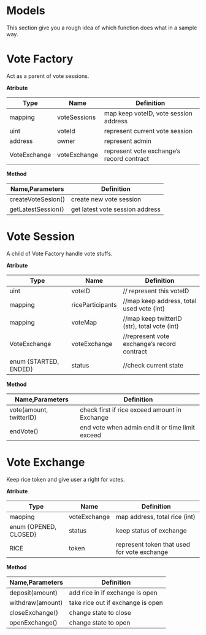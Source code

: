 # Models
This section give you a rough idea of which function does what in a sample way.

# Vote Factory
Act as a parent of vote sessions.


**Atribute**

| Type         | Name                | Definition                                |
|--------------|---------------------|-------------------------------------------|
| mapping      | voteSessions        | map keep voteID, vote session address     |
| uint         | voteId              | represent current vote session            |
| address      | owner               | represent admin                           |
| VoteExchange | voteExchange        | represent vote exchange’s record contract |



**Method**

| Name,Parameters      | Definition                      |
|----------------------|---------------------------------|
| createVoteSesion()   | create new vote session         |
| getLatestSession()   | get latest vote session address |



# Vote Session
A child of Vote Factory handle vote stuffs.

**Atribute**

| Type                   | Name                   | Definition                                   |
|------------------------|------------------------|----------------------------------------------|
| uint                   | voteID                 | // represent this voteID                     |
| mapping                | riceParticipants       | //map keep address, total used vote (int)    |
| mapping                | voteMap                | //map keep twitterID (str), total vote (int) |
| VoteExchange           | voteExchange           | //represent vote exchange’s record contract  |
| enum {STARTED, ENDED}  | status                 | //check current state                        |

**Method**

| Name,Parameters         | Definition                                      |
|-------------------------|-------------------------------------------------|
| vote(amount, twitterID) | check first if rice exceed amount in Exchange   |
| endVote()               | end vote when admin end it or time limit exceed |


# Vote Exchange  
Keep rice token and give user a right for votes.

**Atribute**

| Type                  | Name          | Definition                                  |
|-----------------------|---------------|---------------------------------------------|
| maoping               | voteExchange  | map address, total rice (int)               |
| enum {OPENED, CLOSED} | status        | keep status of exchange                     |
| RICE                  | token         | represent token that used for vote exchange |

**Method**

| Name,Parameters  | Definition                        |
|------------------|-----------------------------------|
| deposit(amount)  | add rice in if exchange is open   |
| withdraw(amount) | take rice out if exchange is open |
| closeExchange()  | change state to close             |
| openExchange()   | change state to open              |
